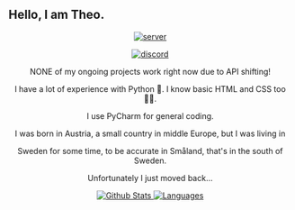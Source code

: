 ## Hello, I am Theo.
<p align="center"> <a href="https://discord.gg/ffkz2txYpg"><img src="https://img.shields.io/badge/Join-My%20Discord-blue" alt="server"/></a> </p>
<p align="center"> <a href="https://discord.gg/ffkz2txYpg"><img src="https://discord.c99.nl/widget/theme-2/895909117833654272.png" alt="discord"/></a> </p>
<p align="center"> NONE of my ongoing projects work right now due to API shifting!</b>
<p align="center"> I have a lot of experience with Python 🐍. I know basic HTML and CSS too 👨‍💻. </p>
<p align="center"> I use PyCharm for general coding. </p>
<p align="center"> I was born in Austria, a small country in middle Europe, but I was living in </p>
<p align="center"> Sweden for some time, to be accurate in Småland, that's in the south of Sweden. </p>
<p align="center"> Unfortunately I just moved back... </p>
<p align="center">
<a href="https://github.com/pacify">
         <img alt="Github Stats" src="https://github-readme-stats.vercel.app/api?username=its-gallium&show_icons=true&theme=midnight-purple&count_private=true)">
         <img alt="Languages" src="https://github-readme-stats.vercel.app/api/top-langs?username=its-gallium&langs_count=10&show_icons=true&layout=compact&bg_color=1f1d2e&text_color=FAF4ED&icon_color=C3A6E6&title_color=9CCFD8">
         </a>
</p>
